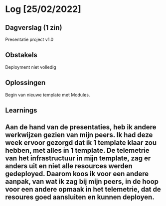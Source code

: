 # Log [25/02/2022]
 
## Dagverslag (1 zin)
 Presentatie project v1.0
## Obstakels
  Deployment niet volledig
## Oplossingen
 Begin van nieuwe template met Modules.
## Learnings
 Aan de hand van de presentaties, heb ik andere werkwijzen gezien van mijn peers.
 Ik had deze week ervoor gezorgd dat ik 1 template klaar zou hebben, met alles in 1 template.
 De telemetrie van het infrastructuur in mijn template, zag er anders uit en niet alle resources werden gedeployed.
 Daarom koos ik voor een andere aanpak, van wat ik zag bij mijn peers, in de hoop voor een andere opmaak
 in het telemetrie, dat de resoures goed aansluiten en kunnen deployen.
---
